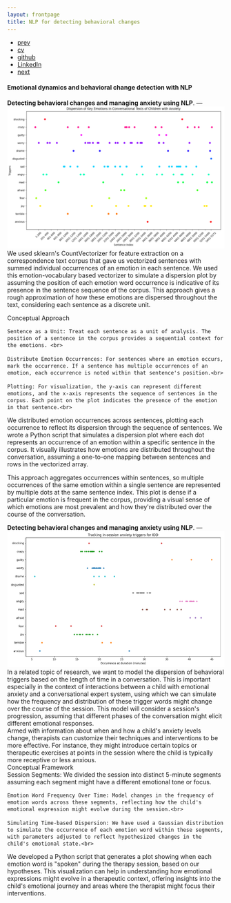 ```yaml
---
layout: frontpage
title: NLP for detecting behavioral changes
---
```



<div class="navbar">
  <div class="navbar-inner">
      <ul class="nav">
          <li><a href="bots.html">prev</a></li>          
          <li><a href="{{ BASE_PATH }}/jshah-public.pdf">cv</a></li>
          <li><a href="https://github.com/javedmshah">github</a></li>
          <li><a href="https://linkedin.com/in/javedmaqboolshah">LinkedIn</a></li>
          <li><a href="emotion_agency.html">next</a></li>          
      </ul>
  </div>
</div>

#### Emotional dynamics and behavioral change detection with NLP
**Detecting behavioral changes and managing anxiety using NLP**. &mdash; <br>
<img src="trigger_dispersion.png" alt="Dispersion plot for emotional triggers" width="800"/> <br>
We used sklearn's CountVectorizer for feature extraction on a correspondence text corpus that gave us vectorized sentences with summed individual occurrences of an emotion in each sentence. We used this emotion-vocabulary based vectorizer to simulate a dispersion plot by assuming the position of each emotion word occurrence is indicative of its presence in the sentence sequence of the corpus. This approach gives a rough approximation of how these emotions are dispersed throughout the text, considering each sentence as a discrete unit.<br>

Conceptual Approach<br>

    Sentence as a Unit: Treat each sentence as a unit of analysis. The position of a sentence in the corpus provides a sequential context for the emotions. <br>

    Distribute Emotion Occurrences: For sentences where an emotion occurs, mark the occurrence. If a sentence has multiple occurrences of an emotion, each occurrence is noted within that sentence's position.<br>

    Plotting: For visualization, the y-axis can represent different emotions, and the x-axis represents the sequence of sentences in the corpus. Each point on the plot indicates the presence of the emotion in that sentence.<br>

We distributed emotion occurrences across sentences, plotting each occurrence to reflect its dispersion through the sequence of sentences. We wrote a Python script that simulates a dispersion plot where each dot represents an occurrence of an emotion within a specific sentence in the corpus. It visually illustrates how emotions are distributed throughout the conversation, assuming a one-to-one mapping between sentences and rows in the vectorized array. <br>

This approach aggregates occurrences within sentences, so multiple occurrences of the same emotion within a single sentence are represented by multiple dots at the same sentence index. This plot is dense if a particular emotion is frequent in the corpus, providing a visual sense of which emotions are most prevalent and how they're distributed over the course of the conversation. <br>

**Detecting behavioral changes and managing anxiety using NLP**. &mdash; <br>
<img src="session_triggers.png" alt="Tracking in-session anxiety" width="800"/><br>
In a related topic of research, we want to model the dispersion of behavioral triggers based on the length of time in a conversation. This is important especially in the context of interactions between a child with emotional anxiety and a conversational expert system, using which we can simulate how the frequency and distribution of these trigger words might change over the course of the session.  This model will consider a  session's progression, assuming that different phases of the conversation might elicit different emotional responses. <br>
Armed with information about when and how a child's anxiety levels change, therapists can customize their techniques and interventions to be more effective. For instance, they might introduce certain topics or therapeutic exercises at points in the session where the child is typically more receptive or less anxious. <br>
Conceptual Framework <br>
    Session Segments: We divided the session into distinct 5-minute segments assuming each segment might have a different emotional tone or focus.<br>

    Emotion Word Frequency Over Time: Model changes in the frequency of emotion words across these segments, reflecting how the child's emotional expression might evolve during the session.<br>

    Simulating Time-based Dispersion: We have used a Gaussian distribution to simulate the occurrence of each emotion word within these segments, with parameters adjusted to reflect hypothesized changes in the child's emotional state.<br>

We developed a Python script that generates a plot showing when each emotion word is "spoken" during the therapy session, based on our hypotheses. This visualization can help in understanding how emotional expressions might evolve in a therapeutic context, offering insights into the child's emotional journey and areas where the therapist might focus their interventions.<br>
